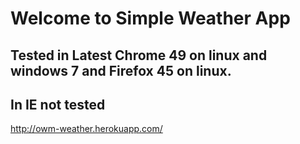 # Welcome to Simple Weather App

## Tested in Latest Chrome 49 on linux and windows 7 and Firefox 45 on linux.
## In IE not tested

http://owm-weather.herokuapp.com/

